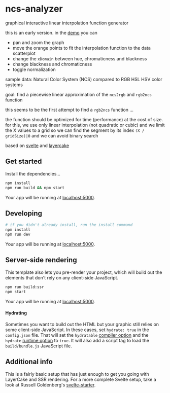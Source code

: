 # ncs-analyzer

graphical interactive linear interpolation function generator

this is an early version. in the [demo](https://milahu.github.io/ncs-analyzer/) you can

* pan and zoom the graph
* move the orange points to fit the interpolation function to the data scatterplot
* change the `xDomain` between hue, chromaticness and blackness
* change blackness and chromaticness
* toggle normalization

sample data: Natural Color System (NCS) compared to RGB HSL HSV color systems

goal: find a piecewise linear approximation of the `ncs2rgb` and `rgb2ncs` function

this seems to be the first attempt to find a `rgb2ncs` function ...

the function should be optimized for time (performance) at the cost of size.
for this, we use only linear interpolation (not quadratic or cubic)
and we limit the X values to a grid
so we can find the segment by its index `(X / gridSize)|0`
and we can avoid binary search

based on [svelte](https://github.com/sveltejs/svelte) and [layercake](https://github.com/mhkeller/layercake-template)

## Get started

Install the dependencies...

```bash
npm install
npm run build && npm start
```

Your app will be running at [localhost:5000](http://localhost:5000).

## Developing

```sh
# if you didn't already install, run the install command
npm install
npm run dev
```

Your app will be running at [localhost:5000](http://localhost:5000).

## Server-side rendering

This template also lets you pre-render your project, which will build out the elements that don't rely on any client-side JavaScript.

```sh
npm run build:ssr
npm start
```

Your app will be running at [localhost:5000](http://localhost:5000).

#### Hydrating

Sometimes you want to build out the HTML but your graphic still relies on some client-side JavaScript. In these cases, set `hydrate: true` in the `config.json` file. That will set the `hydratable` [compiler option](https://svelte.dev/docs#svelte_compile) and the `hydrate` [runtime option](https://svelte.dev/docs#Creating_a_component) to `true`. It will also add a script tag to load the `build/bundle.js` JavaScript file.

## Additional info

This is a fairly basic setup that has just enough to get you going with LayerCake and SSR rendering. For a more complete Svelte setup, take a look at Russell Goldenberg's [svelte-starter](https://github.com/russellgoldenberg/svelte-starter).
